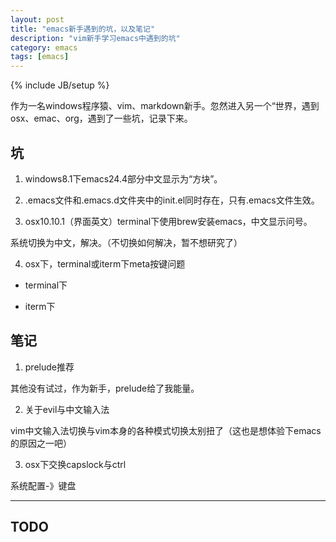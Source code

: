 ```yaml
---
layout: post
title: "emacs新手遇到的坑，以及笔记"
description: "vim新手学习emacs中遇到的坑"
category: emacs
tags: [emacs]
---
```

{% include JB/setup %}

作为一名windows程序猿、vim、markdown新手。忽然进入另一个“世界，遇到osx、emac、org，遇到了一些坑，记录下来。

## 坑

1. windows8.1下emacs24.4部分中文显示为“方块”。

2. .emacs文件和.emacs.d文件夹中的init.el同时存在，只有.emacs文件生效。

3. osx10.10.1（界面英文）terminal下使用brew安装emacs，中文显示问号。

系统切换为中文，解决。（不切换如何解决，暂不想研究了）

4. osx下，terminal或iterm下meta按键问题

- terminal下

- iterm下

## 笔记

1. prelude推荐

其他没有试过，作为新手，prelude给了我能量。

2. 关于evil与中文输入法

vim中文输入法切换与vim本身的各种模式切换太别扭了（这也是想体验下emacs的原因之一吧）

3. osx下交换capslock与ctrl

系统配置-》键盘

---
## TODO

